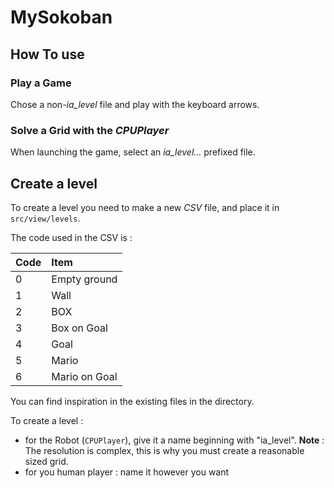 # MySokoban

## How To use

### Play a Game

Chose a non-*ia_level* file and play with the keyboard arrows.

### Solve a Grid with the *CPUPlayer*

When launching the game, select an *ia_level...* prefixed file.

## Create a level

To create a level you need to make a new *CSV* file, and place it in `src/view/levels`.

The code used in the CSV is :

| Code | Item     |
| :------------- | :------------- |
| 0 | Empty ground       |
| 1 | Wall |
| 2 | BOX |
| 3 | Box on Goal |
| 4 | Goal |
| 5 | Mario |
| 6 | Mario on Goal |

You can find inspiration in the existing files in the directory.

To create a level :
 - for the Robot (`CPUPlayer`), give it a name beginning with "ia_level". **Note** : The resolution is complex, this is why you must create a reasonable sized grid.
 - for you human player : name it however you want

